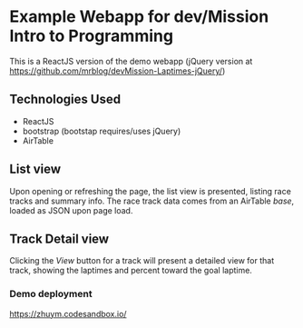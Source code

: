 # Example Webapp for dev/Mission Intro to Programming

This is a ReactJS version of the demo webapp (jQuery version at https://github.com/mrblog/devMission-Laptimes-jQuery/)

## Technologies Used

- ReactJS
- bootstrap (bootstap requires/uses jQuery)
- AirTable

## List view

Upon opening or refreshing the page, the list view is presented, listing race tracks and summary info. The race track data comes from an AirTable _base_, loaded as JSON upon page load.

## Track Detail view

Clicking the _View_ button for a track will present a detailed view for that track, showing the laptimes and percent toward the goal laptime.

### Demo deployment

https://zhuym.codesandbox.io/
